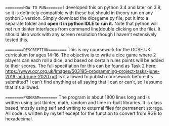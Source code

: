 `========HOW TO RUN=======`
I developed this on python 3.4 and later on 3.8, so it is definitely compatible with these but should in theory run on any python 3 version. Simply download the dicegame.py file, put it into a separate folder and **open it in python IDLE to run it.** Note that python will *not* run tkinter interfaces from command line(double clicking on the file). It should also work with any screen resolution though I haven't extensively tested this.

`========DESCRIPTION========`
This is my coursework for the GCSE UK curriculum for ages 14-16. The objective is to write a dice game where 2 players can each roll a dice, and based on certain rules points will be added to their scores. The full specifiation for this can be found as Task 2 here: https://www.ocr.org.uk/Images/503195-programming-project-tasks-june-2019-and-june-2020.pdf
Is it allowed to publish coursework before it's submitted? I can't find anything at all saying that I can or can't, so I assume that it's allowed.

`========PROGRAM========`
The program is about 1800 lines long and is written using just tkinter, math, random and time in-built libraries. It is class based, mostly using self and writing to external files for permanent storage. All code is written by myself except for the function to convert from RGB to hexadecimal. 
